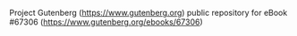 Project Gutenberg (https://www.gutenberg.org) public repository for eBook #67306 (https://www.gutenberg.org/ebooks/67306)
